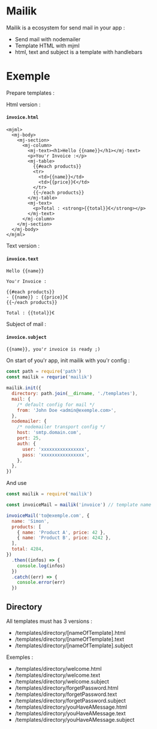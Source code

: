 # Mailik

Mailik is a ecosystem for send mail in your app :

- Send mail with nodemailer
- Template HTML with mjml
- html, text and subject is a template with handlebars

# Exemple

Prepare templates :

Html version :

#### **`invoice.html`**

```mjml
<mjml>
  <mj-body>
    <mj-section>
      <mj-column>
        <mj-text><h1>Hello {{name}}</h1></mj-text>
        <p>You'r Invoice :</p>
        <mj-table>
          {{#each products}}
          <tr>
            <td>{{name}}</td>
            <td>{{price}}€</td>
          </tr>
          {{~/each products}}
        </mj-table>
        <mj-text>
          <p>Total : <strong>{{total}}€</strong></p>
        </mj-text>
      </mj-column>
    </mj-section>
  </mj-body>
</mjml>
```

Text version :

#### **`invoice.text`**

```text
Hello {{name}}

You'r Invoice :

{{#each products}}
- {{name}} : {{price}}€
{{~/each products}}

Total : {{total}}€
```

Subject of mail :

#### **`invoice.subject`**

```text
{{name}}, you'r invoice is ready ;)
```

On start of you'r app, init mailik with you'r config :

```javascript
const path = require('path')
const mailik = requrie('mailik')

mailik.init({
  directory: path.join(__dirname, './templates'),
  mail: {
    /* default config for mail */
    from: 'John Doe <admin@exemple.com>',
  },
  nodemailer: {
    /* nodemailer transport config */
    host: 'smtp.domain.com',
    port: 25,
    auth: {
      user: 'xxxxxxxxxxxxxxxx',
      pass: 'xxxxxxxxxxxxxxxx',
    },
  },
})
```

And use

```javascript
const mailik = require('mailik')

const invoiceMail = mailik('invoice') // template name

invoiceMail('to@exemple.com', {
  name: 'Simon',
  products: [
    { name: 'Product A', price: 42 },
    { name: 'Product B', price: 4242 },
  ],
  total: 4284,
})
  .then((infos) => {
    console.log(infos)
  })
  .catch((err) => {
    console.error(err)
  })
```

## Directory

All templates must has 3 versions :

- /templates/directory/[nameOfTemplate].html
- /templates/directory/[nameOfTemplate].text
- /templates/directory/[nameOfTemplate].subject

Exemples :

- /templates/directory/welcome.html
- /templates/directory/welcome.text
- /templates/directory/welcome.subject
- /templates/directory/forgetPassword.html
- /templates/directory/forgetPassword.text
- /templates/directory/forgetPassword.subject
- /templates/directory/youHaveAMessage.html
- /templates/directory/youHaveAMessage.text
- /templates/directory/youHaveAMessage.subject
